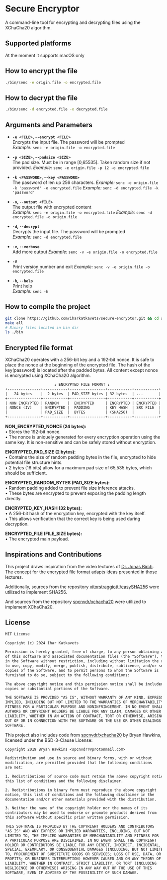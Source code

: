 # Secure Encryptor

A command-line tool for encrypting and decrypting files using the XChaCha20 algorithm.

## Supported platforms

At the moment it supports macOS only

## How to encrypt the file

```bash
./bin/senc -e origin.file -o encrypted.file 
```

## How to decrypt the file

```bash
./bin/senc -d encrypted.file -o decrypted.file
```

## Arguments and Parameters

- **`-e <FILE>`, `--encrypt <FILE>`**  
  Encrypts the input file. The password will be prompted  
  _Example:_ `senc -e origin.file -o encrypted.file`

- **`-p <SIZE>`, `--padsize <SIZE>`**  
  The pad size. Must be in range [0,65535]. Taken random size if
  not provided.
  _Example:_ `senc -e origin.file -p 12 -o encrypted.file`

- **`-k <PASSWORD>`, `--key <PASSWORD>`**  
  The password of len up 256 characters.
  _Example:_ `senc -e origin.file -k 'password' -o encrypted.file`
  _Example:_ `senc -d encrypted.file -k 'password'`

- **`-o`, `--output <FILE>`**  
  The output file with encrypted content  
  _Example:_ `senc -e origin.file -o encrypted.file`
  _Example:_ `senc -d encrypted.file -o origin.file`

- **`-d`, `--decrypt`**  
  Decrypts the input file. The password will be prompted  
  _Example:_ `senc -d encrypted.file`

- **`-v`, `--verbose`**  
  Add more output
  _Example:_ `senc -v -e origin.file -o encrypted.file`

- **`-V`**  
  Print version number and exit
  _Example:_ `senc -v -e origin.file -o encrypted.file`

- **`-h`, `--help`**  
  Print help  
  _Example:_ `senc -h`

## How to compile the project

```bash
git clone https://github.com/iharkatkavets/secure-encryptor.git && cd secure-encryptor
make all
# Binary files located in bin dir
ls ./bin
```

## Encrypted file format

XChaCha20 operates with a 256-bit key and a 192-bit nonce. It is safe to place
the nonce at the beginning of the encrypted file. The hash of the key(password)
is located after the padded bytes.
All content except nonce is encrypted using XChaCha20 algorithm.

```txt
                      ↓ ENCRYPTED FILE FORMAT ↓                      
+---------------+-----------+----------------+-----------+-----------+
|   24 bytes    |  2 bytes  | PAD_SIZE bytes | 32 bytes  | ...       |
+---------------+-----------+----------------+-----------+-----------+
| NON ENCRYPTED | RANDOM    |  ENCRYPTED     | ENCRYPTED | ENCRYPTED |
| NONCE (IV)    | ENCRYPTED |  PADDING       | KEY HASH  | SRC FILE  |
|               | PAD_SIZE  |  BYTES         | (SHA256)  |           |
+---------------+-----------+----------------+-----------+-----------+
```

**NON_ENCRYPTED_NONCE (24 bytes):**  
• Stores the 192-bit nonce.  
• The nonce is uniquely generated for every encryption operation using the same
key. It is non-sensitive and can be safely stored without encryption.

**ENCRYPTED_PAD_SIZE (2 bytes):**  
• Contains the size of random padding bytes in the file, encrypted to hide
potential file structure hints.  
• 2 bytes (16 bits) allow for a maximum pad size of 65,535 bytes, which should
be sufficient.

**ENCRYPTED_RANDOM_BYTES (PAD_SIZE bytes):**  
• Random padding added to prevent file size inference attacks.  
• These bytes are encrypted to prevent exposing the padding length directly.  

**ENCRYPTED_KEY_HASH (32 bytes):**  
• A 256-bit hash of the encryption key, encrypted with the key itself.  
• This allows verification that the correct key is being used during decryption.

**ENCRYPTED_FILE (FILE_SIZE bytes):**  
• The encrypted main payload.

## Inspirations and Contributions

This project draws inspiration from the video lectures of [Dr. Jonas
Birch](https://www.linkedin.com/in/jonasbirch/). The concept for the encrypted
file format adapts ideas presented in those lectures.

Additionally, sources from the repository
[vitorstraggiotti/easySHA256](https://github.com/vitorstraggiotti/easySHA256)
were utilized to implement SHA256.

And sources from the repository
[spcnvdr/xchacha20](https://github.com/spcnvdr/xchacha20) were utilized to
implement XChaCha20.

## License

```txt
MIT License

Copyright (c) 2024 Ihar Katkavets

Permission is hereby granted, free of charge, to any person obtaining a copy
of this software and associated documentation files (the "Software"), to deal
in the Software without restriction, including without limitation the rights
to use, copy, modify, merge, publish, distribute, sublicense, and/or sell
copies of the Software, and to permit persons to whom the Software is
furnished to do so, subject to the following conditions:

The above copyright notice and this permission notice shall be included in all
copies or substantial portions of the Software.

THE SOFTWARE IS PROVIDED "AS IS", WITHOUT WARRANTY OF ANY KIND, EXPRESS OR
IMPLIED, INCLUDING BUT NOT LIMITED TO THE WARRANTIES OF MERCHANTABILITY,
FITNESS FOR A PARTICULAR PURPOSE AND NONINFRINGEMENT. IN NO EVENT SHALL THE
AUTHORS OR COPYRIGHT HOLDERS BE LIABLE FOR ANY CLAIM, DAMAGES OR OTHER
LIABILITY, WHETHER IN AN ACTION OF CONTRACT, TORT OR OTHERWISE, ARISING FROM,
OUT OF OR IN CONNECTION WITH THE SOFTWARE OR THE USE OR OTHER DEALINGS IN THE
SOFTWARE.
```

This project also includes code from
[spcnvdr/xchacha20](https://github.com/spcnvdr/xchacha20) by Bryan Hawkins,
licensed under the BSD-3-Clause License:

```txt
Copyright 2019 Bryan Hawkins <spcnvdrr@protonmail.com>

Redistribution and use in source and binary forms, with or without
modification, are permitted provided that the following conditions
are met:

1. Redistributions of source code must retain the above copyright notice,
this list of conditions and the following disclaimer.

2. Redistributions in binary form must reproduce the above copyright
notice, this list of conditions and the following disclaimer in the
documentation and/or other materials provided with the distribution.

3. Neither the name of the copyright holder nor the names of its
contributors may be used to endorse or promote products derived from
this software without specific prior written permission.

THIS SOFTWARE IS PROVIDED BY THE COPYRIGHT HOLDERS AND CONTRIBUTORS
"AS IS" AND ANY EXPRESS OR IMPLIED WARRANTIES, INCLUDING, BUT NOT
LIMITED TO, THE IMPLIED WARRANTIES OF MERCHANTABILITY AND FITNESS FOR
A PARTICULAR PURPOSE ARE DISCLAIMED. IN NO EVENT SHALL THE COPYRIGHT
HOLDER OR CONTRIBUTORS BE LIABLE FOR ANY DIRECT, INDIRECT, INCIDENTAL,
SPECIAL, EXEMPLARY, OR CONSEQUENTIAL DAMAGES (INCLUDING, BUT NOT LIMITED
TO, PROCUREMENT OF SUBSTITUTE GOODS OR SERVICES; LOSS OF USE, DATA, OR
PROFITS; OR BUSINESS INTERRUPTION) HOWEVER CAUSED AND ON ANY THEORY OF
LIABILITY, WHETHER IN CONTRACT, STRICT LIABILITY, OR TORT (INCLUDING
NEGLIGENCE OR OTHERWISE) ARISING IN ANY WAY OUT OF THE USE OF THIS
SOFTWARE, EVEN IF ADVISED OF THE POSSIBILITY OF SUCH DAMAGE.
```
